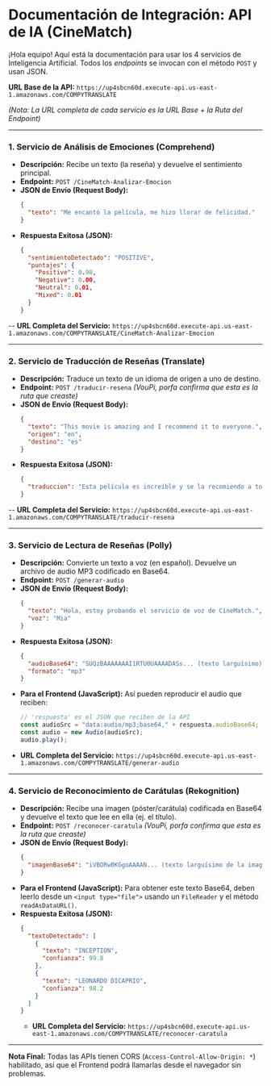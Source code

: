 # Documentación de Integración: API de IA (CineMatch)

¡Hola equipo\! Aquí está la documentación para usar los 4 servicios de Inteligencia Artificial. Todos los *endpoints* se invocan con el método `POST` y usan JSON.

**URL Base de la API:** `https://up4sbcn60d.execute-api.us-east-1.amazonaws.com/COMPYTRANSLATE`

*(Nota: La URL completa de cada servicio es la URL Base + la Ruta del Endpoint)*

-----

### 1\. Servicio de Análisis de Emociones (Comprehend)

  - **Descripción:** Recibe un texto (la reseña) y devuelve el sentimiento principal.
  - **Endpoint:** `POST /CineMatch-Analizar-Emocion`
  - **JSON de Envío (Request Body):**
    ```json
    {
      "texto": "Me encantó la película, me hizo llorar de felicidad."
    }
    ```
  - **Respuesta Exitosa (JSON):**
    ```json
    {
      "sentimientoDetectado": "POSITIVE",
      "puntajes": {
        "Positive": 0.98,
        "Negative": 0.00,
        "Neutral": 0.01,
        "Mixed": 0.01
      }
    }
    ```
  -- **URL Completa del Servicio:** `https://up4sbcn60d.execute-api.us-east-1.amazonaws.com/COMPYTRANSLATE/CineMatch-Analizar-Emocion`

-----

### 2\. Servicio de Traducción de Reseñas (Translate)

  - **Descripción:** Traduce un texto de un idioma de origen a uno de destino.
  - **Endpoint:** `POST /traducir-resena` *(VouPi, porfa confirma que esta es la ruta que creaste)*
  - **JSON de Envío (Request Body):**
    ```json
    {
      "texto": "This movie is amazing and I recommend it to everyone.",
      "origen": "en",
      "destino": "es"
    }
    ```
  - **Respuesta Exitosa (JSON):**
    ```json
    {
      "traduccion": "Esta película es increíble y se la recomiendo a todo el mundo."
    }
    ```
  -- **URL Completa del Servicio:** `https://up4sbcn60d.execute-api.us-east-1.amazonaws.com/COMPYTRANSLATE/traducir-resena`

-----

### 3\. Servicio de Lectura de Reseñas (Polly)

  - **Descripción:** Convierte un texto a voz (en español). Devuelve un archivo de audio MP3 codificado en Base64.
  - **Endpoint:** `POST /generar-audio`
  - **JSON de Envío (Request Body):**
    ```json
    {
      "texto": "Hola, estoy probando el servicio de voz de CineMatch.",
      "voz": "Mia"
    }
    ```
  - **Respuesta Exitosa (JSON):**
    ```json
    {
      "audioBase64": "SUQzBAAAAAAAI1RTU0UAAAADASs... (texto larguísimo)...",
      "formato": "mp3"
    }
    ```
  - **Para el Frontend (JavaScript):** Así pueden reproducir el audio que reciben:
    ```javascript
    // 'respuesta' es el JSON que reciben de la API
    const audioSrc = "data:audio/mp3;base64," + respuesta.audioBase64;
    const audio = new Audio(audioSrc);
    audio.play();
    ```
  - **URL Completa del Servicio:** `https://up4sbcn60d.execute-api.us-east-1.amazonaws.com/COMPYTRANSLATE/generar-audio`

-----

### 4\. Servicio de Reconocimiento de Carátulas (Rekognition)

  - **Descripción:** Recibe una imagen (póster/carátula) codificada en Base64 y devuelve el texto que lee en ella (ej. el título).
  - **Endpoint:** `POST /reconocer-caratula` *(VouPi, porfa confirma que esta es la ruta que creaste)*
  - **JSON de Envío (Request Body):**
    ```json
    {
      "imagenBase64": "iVBORw0KGgoAAAAN... (texto larguísimo de la imagen)..."
    }
    ```
  - **Para el Frontend (JavaScript):** Para obtener este texto Base64, deben leerlo desde un `<input type="file">` usando un `FileReader` y el método `readAsDataURL()`.
  - **Respuesta Exitosa (JSON):**
    ```json
    {
      "textoDetectado": [
        {
          "texto": "INCEPTION",
          "confianza": 99.8
        },
        {
          "texto": "LEONARDO DICAPRIO",
          "confianza": 98.2
        }
      ]
    }
    ```
    - **URL Completa del Servicio:** `https://up4sbcn60d.execute-api.us-east-1.amazonaws.com/COMPYTRANSLATE/reconocer-caratula`

-----

**Nota Final:** Todas las APIs tienen CORS (`Access-Control-Allow-Origin: *`) habilitado, así que el Frontend podrá llamarlas desde el navegador sin problemas.